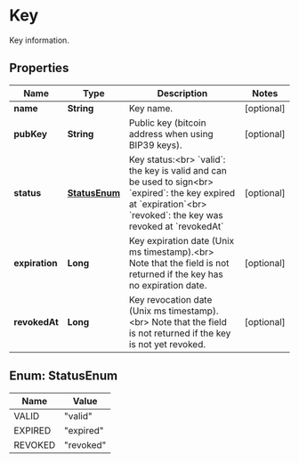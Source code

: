 

# Key

Key information.
## Properties

Name | Type | Description | Notes
------------ | ------------- | ------------- | -------------
**name** | **String** | Key name. |  [optional]
**pubKey** | **String** | Public key (bitcoin address when using BIP39 keys). |  [optional]
**status** | [**StatusEnum**](#StatusEnum) | Key status:&lt;br&gt; &#x60;valid&#x60;: the key is valid and can be used to sign&lt;br&gt; &#x60;expired&#x60;: the key expired at &#x60;expiration&#x60;&lt;br&gt; &#x60;revoked&#x60;: the key was revoked at &#x60;revokedAt&#x60;  |  [optional]
**expiration** | **Long** | Key expiration date (Unix ms timestamp).&lt;br&gt; Note that the field is not returned if the key has no expiration date.  |  [optional]
**revokedAt** | **Long** | Key revocation date (Unix ms timestamp).&lt;br&gt; Note that the field is not returned if the key is not yet revoked.  |  [optional]



## Enum: StatusEnum

Name | Value
---- | -----
VALID | &quot;valid&quot;
EXPIRED | &quot;expired&quot;
REVOKED | &quot;revoked&quot;



